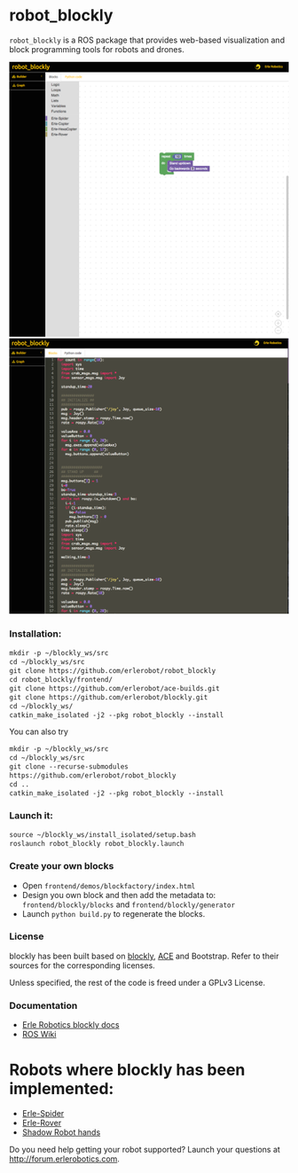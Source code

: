 # robot_blockly


`robot_blockly` is a ROS package that provides web-based visualization and block programming tools for robots and drones.

![](img/ROSimple-peek.png)
![](img/ROSimple-code.png)

### Installation:

```
mkdir -p ~/blockly_ws/src
cd ~/blockly_ws/src
git clone https://github.com/erlerobot/robot_blockly
cd robot_blockly/frontend/
git clone https://github.com/erlerobot/ace-builds.git
git clone https://github.com/erlerobot/blockly.git
cd ~/blockly_ws/
catkin_make_isolated -j2 --pkg robot_blockly --install
```
You can also try 
```
mkdir -p ~/blockly_ws/src
cd ~/blockly_ws/src
git clone --recurse-submodules https://github.com/erlerobot/robot_blockly
cd ..
catkin_make_isolated -j2 --pkg robot_blockly --install
```

### Launch it:
```
source ~/blockly_ws/install_isolated/setup.bash
roslaunch robot_blockly robot_blockly.launch
```

### Create your own blocks
- Open `frontend/demos/blockfactory/index.html`
- Design you own block and then add the metadata to: `frontend/blockly/blocks` and `frontend/blockly/generator`
- Launch `python build.py` to regenerate the blocks.

### License
blockly has been built based on [blockly](http://github.com/erlerobot/blockly), [ACE](http://github.com/erlerobot/ace-builds) and Bootstrap. Refer to their sources for the corresponding licenses.

Unless specified, the rest of the code is freed under a GPLv3 License.

### Documentation
- [Erle Robotics blockly docs](http://erlerobotics.com/docs/Robot_Operating_System/ROS/Blockly/Intro.html)
- [ROS Wiki](http://wiki.ros.org/blockly)


# Robots where blockly has been implemented:
- [Erle-Spider](http://erlerobotics.com/blog/product/erle-spider-the-ubuntu-drone-with-legs/)
- [Erle-Rover](https://erlerobotics.com/blog/product/erle-rover/) 
- [Shadow Robot hands](http://www.shadowrobot.com/)

Do you need help getting your robot supported? Launch your questions at http://forum.erlerobotics.com.

